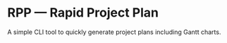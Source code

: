 # RPP &mdash; Rapid Project Plan

A simple CLI tool to quickly generate project plans including Gantt
charts.

